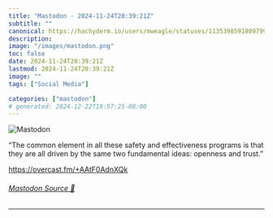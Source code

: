 ```yaml
---
title: "Mastodon - 2024-11-24T20:39:21Z"
subtitle: ""
canonical: https://hachyderm.io/users/mweagle/statuses/113539859180979940
description:
image: "/images/mastodon.png"
toc: false
date: 2024-11-24T20:39:21Z
lastmod: 2024-11-24T20:39:21Z
image: ""
tags: ["Social Media"]

categories: ["mastodon"]
# generated: 2024-12-22T19:57:25-08:00
---
```

![Mastodon](/images/mastodon.png)

<p>“The common element in all these safety and effectiveness programs is that they are all driven by the same two fundamental ideas: openness and trust.”</p><p><a href="https://overcast.fm/+AAtF0AdnXQk" target="_blank" rel="nofollow noopener noreferrer" translate="no"><span class="invisible">https://</span><span class="">overcast.fm/+AAtF0AdnXQk</span><span class="invisible"></span></a></p>


###### [Mastodon Source 🐘](https://hachyderm.io/@mweagle/113539859180979940)

___
